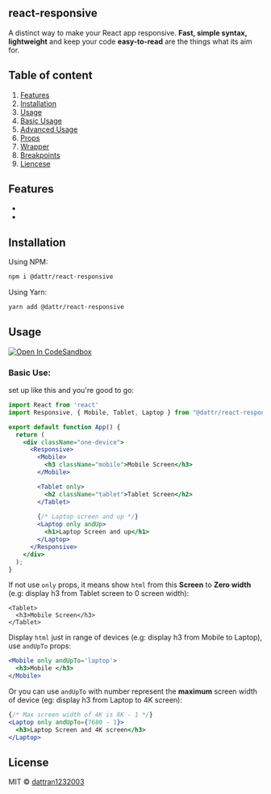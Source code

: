 ## react-responsive
A distinct way to make your React app responsive. **Fast, simple syntax, lightweight** and keep your code **easy-to-read** are the things what its aim for.

## Table of content
1. [Features](#features)
2. [Installation](#installations)
3. [Usage](#usage)
  1. [Basic Usage](#basic-usage)
  2. [Advanced Usage](#advanced-usage)
4. [Props](#props)
  1. [Wrapper](#wrapper)
  2. [Breakpoints](#breakpoints)
5. [Liencese](#liencese)

## Features
-
-

## Installation
Using NPM:
```bash
npm i @dattr/react-responsive
```
Using Yarn:
```bash
yarn add @dattr/react-responsive
```
## Usage
[![Open In CodeSandbox](https://img.shields.io/badge/Open%20In-codeSandbox-blue)](https://codesandbox.io/s/react-responsive-test-bk2ho)

### Basic Use:
set up like this and you're good to go:
```jsx
import React from 'react'
import Responsive, { Mobile, Tablet, Laptop } from "@dattr/react-responsive";

export default function App() {
  return (
    <div className="one-device">
      <Responsive>
        <Mobile>
          <h3 className="mobile">Mobile Screen</h3>
        </Mobile>

        <Tablet only>
          <h2 className="tablet">Tablet Screen</h2>
        </Tablet>
        
        {/* Laptop screen and up */}
        <Laptop only andUp>
          <h1>Laptop Screen and up</h1>
        </Laptop>
      </Responsive>
    </div>
  );
}

```



If not use `only` props, it means show `html` from this **Screen** to **Zero width** (e.g: display h3 from Tablet screen to 0 screen width):
```
<Tablet>
  <h3>Mobile Screen</h3>
</Tablet>
```

Display `html` just in range of devices (e.g: display h3 from Mobile to Laptop), use `andUpTo` props:
```jsx
<Mobile only andUpTo='laptop'>
  <h3>Mobile </h3>
</Mobile>
```
Or you can use `andUpTo` with number represent the **maximum** screen width of device (eg: display h3 from Laptop to 4K screen):
```jsx
{/* Max screen width of 4K is 8K - 1 */}
<Laptop only andUpTo={7680 - 1}>
  <h3>Laptop Screen and 4K screen</h3>
</Laptop>
```

## License

MIT © [dattran1232003](https://github.com/dattran1232003)
